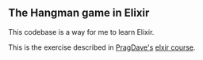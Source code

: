 ## The Hangman game in Elixir
This codebase is a way for me to learn Elixir.

This is the exercise described in [PragDave's](https://pragdave.me/) [elxir course](https://codestool.coding-gnome.com/courses/elixir-for-programmers).